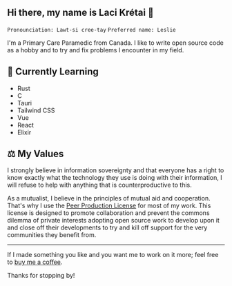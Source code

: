## Hi there, my name is Laci Krétai 👋
`Pronounciation: Lawt-si cree-tay`
`Preferred name: Leslie`

I'm a Primary Care Paramedic from Canada.
I like to write open source code as a hobby and to try and fix problems I encounter in my field.

<!--
## 🔭 Current Work

- [Briefly describe your current work and projects here]
-->
## 📘 Currently Learning

- Rust
- C
- Tauri
- Tailwind CSS
- Vue
- React
- Elixir
<!--
## 💬 Ask me about

- [List topics you're knowledgeable about and would be happy to answer questions on]


## 📫 How to reach me

- [Provide contact information or links to social media profiles]

## ⚡ Fun fact

- [Share a fun fact about yourself]
-->
## ⚖️ My Values
I strongly believe in information sovereignty and that everyone has a right to know exactly what the technology they use is doing with their information, I will refuse to help with anything that is counterproductive to this.

As a mutualist, I believe in the principles of mutual aid and cooperation. That's why I use the [Peer Production License](https://wiki.p2pfoundation.net/Peer_Production_License) for most of my work. This license is designed to promote collaboration and prevent the commons dilemma of private interests adopting open source work to develop upon it and close off their developments to try and kill off support for the very communities they benefit from.

***

If I made something you like and you want me to work on it more; feel free to [buy me a coffee](https://www.buymeacoffee.com/lacikretai).

Thanks for stopping by!


